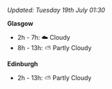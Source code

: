*Updated: Tuesday 19th July 01:30*

**Glasgow**

* 2h - 7h: :cloud: Cloudy
* 8h - 13h: :partly_sunny: Partly Cloudy

**Edinburgh**

* 2h - 13h: :partly_sunny: Partly Cloudy
